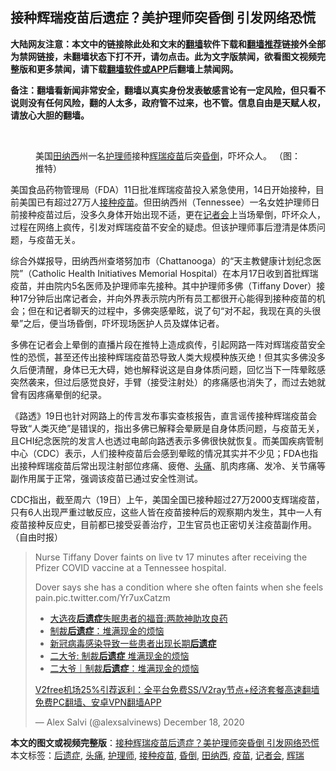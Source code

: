  <h2>接种辉瑞疫苗后遗症？美护理师突昏倒 引发网络恐慌</h2> <p class="notice"><b>大陆网友注意：本文中的链接除此处和文末的<a href="https://github.com/bannedbook/fanqiang" >翻墙</a>软件下载和<a href="https://github.com/killgcd/justmysocks/blob/master/README.md">翻墙推荐</a>链接外全部为禁网链接，未翻墙状态下打不开，请勿点击。此为文字版禁闻，欲看图文视频完整版和更多禁闻，请下载<a href="https://github.com/bannedbook/fanqiang">翻墙软件或APP</a>后翻墙上禁闻网。</p><p>备注：翻墙看新闻非常安全，翻墙以真实身份发表敏感言论有一定风险，但只看不说则没有任何风险，翻的人太多，政府管不过来，也不管。信息自由是天赋人权，请放心大胆的翻墙。</b></p>  <div class="entry"> <br /> <figure><figcaption class="wp-caption-text">美国<a href="https://www.bannedbook.org/bnews/tag/%E7%94%B0%E7%BA%B3%E8%A5%BF/" class="st_tag internal_tag" rel="tag" title="标签 田纳西 下的日志">田纳西</a>州一名<a href="https://www.bannedbook.org/bnews/tag/%E6%8A%A4%E7%90%86%E5%B8%88/" class="st_tag internal_tag" rel="tag" title="标签 护理师 下的日志">护理师</a>接种<a href="https://www.bannedbook.org/bnews/tag/%e8%be%89%e7%91%9e/" class="st_tag internal_tag" rel="tag" title="标签 辉瑞 下的日志">辉瑞</a><a href="https://www.bannedbook.org/bnews/tag/%e7%96%ab%e8%8b%97/" class="st_tag internal_tag" rel="tag" title="标签 疫苗 下的日志">疫苗</a>后突<a href="https://www.bannedbook.org/bnews/tag/%E6%98%8F%E5%80%92/" class="st_tag internal_tag" rel="tag" title="标签 昏倒 下的日志">昏倒</a>，吓坏众人。 （图：推特）</figcaption></figure> <p>美国食品药物管理局（FDA）11日批准辉瑞疫苗投入紧急使用，14日开始接种，目前美国已有超过27万人<a href="https://www.bannedbook.org/bnews/tag/%E6%8E%A5%E7%A7%8D%E7%96%AB%E8%8B%97/" class="st_tag internal_tag" rel="tag" title="标签 接种疫苗 下的日志">接种疫苗</a>。但田纳西州（Tennessee）一名女姓护理师日前接种疫苗过后，没多久身体开始出现不适，更在<a href="https://www.bannedbook.org/bnews/tag/%e8%ae%b0%e8%80%85%e4%bc%9a/" class="st_tag internal_tag" rel="tag" title="标签 记者会 下的日志">记者会</a>上当场晕倒，吓坏众人，过程在网络上疯传，引发对辉瑞疫苗不安全的疑虑。但该护理师事后澄清是体质问题，与疫苗无关。</p> <p>综合外媒报导，田纳西州查塔努加市（Chattanooga）的“天主教健康计划纪念医院”（Catholic Health Initiatives Memorial Hospital）在本月17日收到首批辉瑞疫苗，并由院内5名医师及护理师率先接种。其中护理师多佛（Tiffany Dover）接种17分钟后出席记者会，并向外界表示院内所有员工都很开心能得到接种疫苗的机会；但在和记者聊天的过程中，多佛突感晕眩，说了句“对不起，我现在真的头很晕”之后，便当场昏倒，吓坏现场医护人员及媒体记者。</p> <p>多佛在记者会上晕倒的直播片段在推特上造成疯传，引起网路一阵对辉瑞疫苗安全性的恐慌，甚至还传出接种辉瑞疫苗恐导致人类大规模种族灭绝！但其实多佛没多久后便清醒，身体已无大碍，她也解释说这是自身体质问题，回忆当下一阵晕眩感突然袭来，但过后感觉良好，手臂（接受注射处）的疼痛感也消失了，而过去她就曾有因疼痛晕倒的纪录。</p>  <p>《路透》19日也针对网路上的传言发布事实查核报告，直言谣传接种辉瑞疫苗会导致“人类灭绝”是错误的，指出多佛已解释会晕厥是自身体质问题，与疫苗无关，且CHI纪念医院的发言人也透过电邮向路透表示多佛很快就恢复。而美国疾病管制中心（CDC）表示，人们接种疫苗后会感到晕眩的情况其实并不少见；FDA也指出接种辉瑞疫苗后常出现注射部位疼痛、疲倦、<a href="https://www.bannedbook.org/bnews/tag/%e5%a4%b4%e7%97%9b/" class="st_tag internal_tag" rel="tag" title="标签 头痛 下的日志">头痛</a>、肌肉疼痛、发冷、关节痛等副作用属于正常，强调该疫苗已通过安全性测试。</p> <p>CDC指出，截至周六（19日）上午，美国全国已接种超过27万2000支辉瑞疫苗，只有6人出现严重过敏反应，这些人皆在疫苗接种后的观察期内发生，其中一人有疫苗接种反应史，目前都已接受妥善治疗，卫生官员也正密切关注疫苗副作用。（自由时报）</p> <blockquote class="twitter-tweet" data-width="550" data-dnt="true"> <p>Nurse Tiffany Dover faints on live tv 17 minutes after receiving the Pfizer COVID vaccine at a Tennessee hospital.</p>  <p>Dover says she has a condition where she often faints when she feels pain.pic.twitter.com/Yr7uxCatzm</p> <ul class='op-related-articles' title='相关阅读'> <li><a href='https://www.bannedbook.org/bnews/cbnews/20201212/1446108.html' target='_blank'>大选夜<b>后遗症</b>失眠患者的福音:两款神助攻良药</a></li> <li><a href='https://www.bannedbook.org/bnews/ssgc/20201210/1445449.html' target='_blank'>制裁<b>后遗症</b>：堆满现金的烦恼</a></li> <li><a href='https://www.bannedbook.org/bnews/worldnews/usa/20201210/1445295.html' target='_blank'>新冠病毒感染导致一些患者出现长期<b>后遗症</b></a></li> <li><a href='https://www.bannedbook.org/bnews/comments/20201210/1445104.html' target='_blank'>二大爷: 制裁<b>后遗症</b> 堆满现金的烦恼</a></li> <li><a href='https://www.bannedbook.org/bnews/baitai/20201210/1445050.html' target='_blank'>二大爷｜制裁<b>后遗症</b>：堆满现金的烦恼</a></li> </ul> <p class="texttj"> <a href="https://github.com/bannedbook/fanqiang/wiki/V2ray%E6%9C%BA%E5%9C%BA" target="_blank">V2free机场25%引荐返利：全平台免费SS/V2ray节点+经济套餐高速翻墙</a><br/> <a href="https://github.com/bannedbook/fanqiang/wiki/%E7%A6%81%E9%97%BB%E7%BD%91%E5%AE%89%E5%8D%93%E7%BF%BB%E5%A2%99%E6%96%B0%E9%97%BBAPP" target="_blank">免费PC翻墙、安卓VPN翻墙APP</a></p><p>&mdash; Alex Salvi (@alexsalvinews) December 18, 2020</p> </blockquote> </p> <a name='sharetosocial'></a>       <div><b>本文的图文或视频完整版</b>：<a href='https://www.bannedbook.org/bnews/comments/20201220/1451730.html'>接种辉瑞疫苗后遗症？美护理师突昏倒 引发网络恐慌</a></div>  </div><!--END ENTRY--> <div class="postfooter"> <div>本文标签：<a href="https://www.bannedbook.org/bnews/tag/%E5%90%8E%E9%81%97%E7%97%87/" rel="tag">后遗症</a>, <a href="https://www.bannedbook.org/bnews/tag/%e5%a4%b4%e7%97%9b/" rel="tag">头痛</a>, <a href="https://www.bannedbook.org/bnews/tag/%E6%8A%A4%E7%90%86%E5%B8%88/" rel="tag">护理师</a>, <a href="https://www.bannedbook.org/bnews/tag/%E6%8E%A5%E7%A7%8D%E7%96%AB%E8%8B%97/" rel="tag">接种疫苗</a>, <a href="https://www.bannedbook.org/bnews/tag/%E6%98%8F%E5%80%92/" rel="tag">昏倒</a>, <a href="https://www.bannedbook.org/bnews/tag/%E7%94%B0%E7%BA%B3%E8%A5%BF/" rel="tag">田纳西</a>, <a href="https://www.bannedbook.org/bnews/tag/%e7%96%ab%e8%8b%97/" rel="tag">疫苗</a>, <a href="https://www.bannedbook.org/bnews/tag/%e8%ae%b0%e8%80%85%e4%bc%9a/" rel="tag">记者会</a>, <a href="https://www.bannedbook.org/bnews/tag/%e8%be%89%e7%91%9e/" rel="tag">辉瑞</a></div>  </div><!--END POSTFOOTER--> 